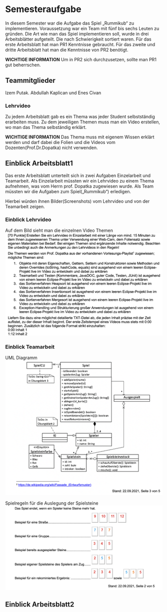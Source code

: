 # Semesteraufgabe 
In diesem Semester war die Aufgabe das Spiel „Rummikub“ zu implementieren. 
Voraussetzung war ein Team mit fünf bis sechs Leuten zu gründen.
Die Art wie man das Spiel implementieren soll, wurde in drei Arbeitsblätter aufgeteilt.
Die nach Schwierigkeit sortiert waren.
Für das erste Arbeitsblatt hat man PR1 Kenntnisse gebraucht.
Für das zweite und dritte Arbeitsblatt hat man die Kenntnisse von PR2 benötigt.

**WICHTIGE INFORMATION**
Um in PR2 sich durchzusetzen, sollte man PR1 gut beherrschen.

## Teammitglieder 
Izem Putak. 
Abdullah Kaplican und Enes Civan

### Lehrvideo 
Zu jedem Arbeitsblatt gab es ein Thema was jeder Student selbstständig erarbeiten muss.
Zu dem jeweiligen Themen muss man ein Video erstellen, wo man das Thema selbständig erklärt.

__WICHTIGE INFORMATION__
Das Thema muss mit eigenem  Wissen erklärt werden und darf dabei die Folien und die Videos vom Dozenten(Prof.Dr.Dopatka) nicht verwenden. 


## Einblick Arbeitsblatt1
Das erste Arbeitsblatt unterteilt sich in zwei Aufgaben Einzelarbeit und Teamarbeit.
Als Einzelarbeit müssten wir ein Lehrvideo zu einem Thema aufnehmen, was vom Herrn prof. Dopatka zugewiesen wurde.
Als Team müssten wir die Aufgaben zum Spiel(„Rummikub“) erledigen.

Hierbei würden ihnen Bilder(Screenshots) vom Lehrvideo und von der Teamarbeit zeigen.

### Einblick Lehrvideo
Auf dem Bild sieht man die einzelnen Video Themen ![Alt-Text](/Videothemen.png)

### Einblick Teamarbeit
UML Diagramm 
![Alt-Text](/RummikubUML.png)

Spielregeln für die Auslegung der Spielsteine
![Alt-Text](/Rummikub.png)


## Einblick Arbeitsblatt2
